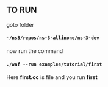 ## TO RUN

goto folder

#### `~/ns3/repos/ns-3-allinone/ns-3-dev`


now run the command

#### `./waf --run examples/tutorial/first`


Here **first.cc** is file and you run **first**
